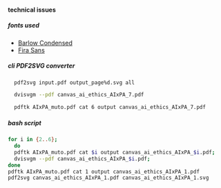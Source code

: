 #### technical issues
##### fonts used
-  [Barlow Condensed](https://fonts.google.com/specimen/Barlow+Condensed)
-  [Fira Sans](https://fonts.google.com/specimen/Fira+Sans)

##### cli PDF2SVG converter
```bash
  pdf2svg input.pdf output_page%d.svg all
```
```bash
  dvisvgm --pdf canvas_ai_ethics_AIxPA_7.pdf
```  

```bash
  pdftk AIxPA_muto.pdf cat 6 output canvas_ai_ethics_AIxPA_7.pdf
```
##### bash script
```bash
for i in {2..6};
  do
  pdftk AIxPA_muto.pdf cat $i output canvas_ai_ethics_AIxPA_$i.pdf;
  dvisvgm --pdf canvas_ai_ethics_AIxPA_$i.pdf;
done
pdftk AIxPA_muto.pdf cat 1 output canvas_ai_ethics_AIxPA_1.pdf
pdf2svg canvas_ai_ethics_AIxPA_1.pdf canvas_ai_ethics_AIxPA_1.svg
```
